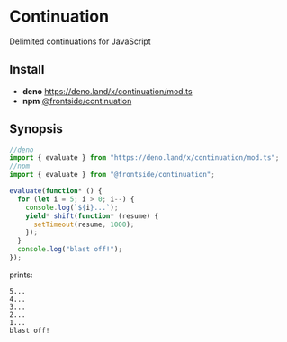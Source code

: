 # Continuation

Delimited continuations for JavaScript

## Install

- **deno** https://deno.land/x/continuation/mod.ts
- **npm** [@frontside/continuation](https://www.npmjs.com/package/@frontside/continuation)

## Synopsis

```typescript
//deno
import { evaluate } from "https://deno.land/x/continuation/mod.ts";
//npm
import { evaluate } from "@frontside/continuation";

evaluate(function* () {
  for (let i = 5; i > 0; i--) {
    console.log(`${i}...`);
    yield* shift(function* (resume) {
      setTimeout(resume, 1000);
    });
  }
  console.log("blast off!");
});
```

prints:

```text
5...
4...
3...
2...
1...
blast off!
```
